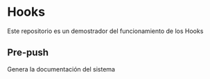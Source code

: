 # Hooks
Este repositorio es un demostrador del funcionamiento de los Hooks

## Pre-push
Genera la documentación del sistema
